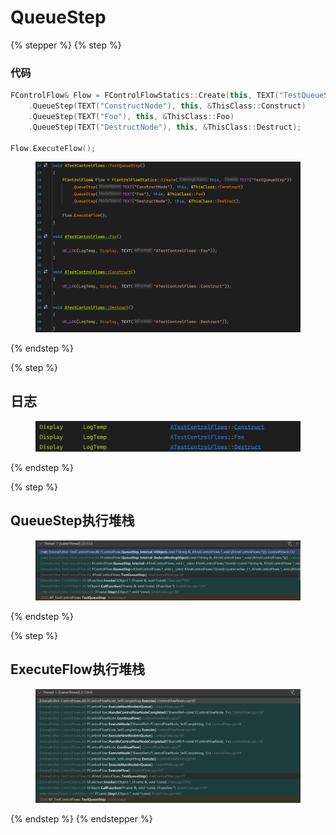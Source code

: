 # QueueStep

{% stepper %}
{% step %}
### 代码

```cpp
FControlFlow& Flow = FControlFlowStatics::Create(this, TEXT("TestQueueStep"))
	.QueueStep(TEXT("ConstructNode"), this, &ThisClass::Construct)
	.QueueStep(TEXT("Foo"), this, &ThisClass::Foo)
	.QueueStep(TEXT("DestructNode"), this, &ThisClass::Destruct);

Flow.ExecuteFlow();
```

<figure><img src="../../.gitbook/assets/image.png" alt=""><figcaption></figcaption></figure>


{% endstep %}

{% step %}
## 日志

<figure><img src="../../.gitbook/assets/image (1).png" alt=""><figcaption></figcaption></figure>
{% endstep %}

{% step %}
## QueueStep执行堆栈

<figure><img src="../../.gitbook/assets/image (3).png" alt=""><figcaption></figcaption></figure>
{% endstep %}

{% step %}
## ExecuteFlow执行堆栈

<figure><img src="../../.gitbook/assets/image (4).png" alt=""><figcaption></figcaption></figure>
{% endstep %}
{% endstepper %}
